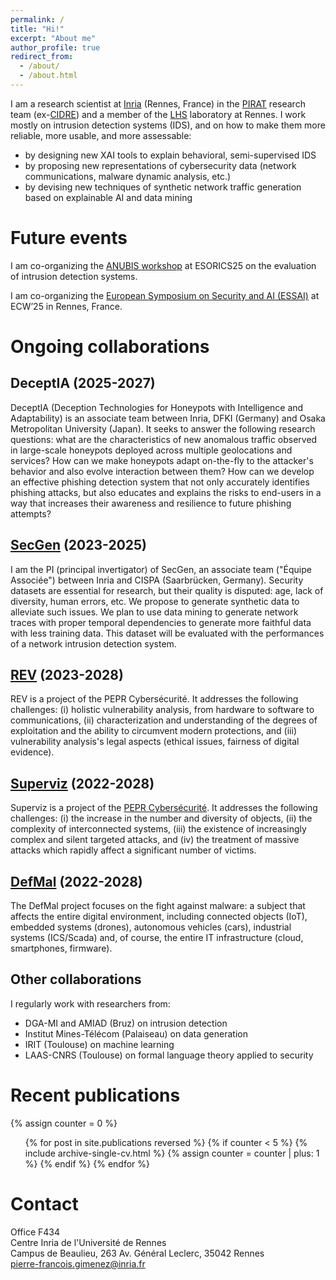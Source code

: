 ```yaml
---
permalink: /
title: "Hi!"
excerpt: "About me"
author_profile: true
redirect_from: 
  - /about/
  - /about.html
---
```


I am a research scientist at [Inria](https://www.inria.fr/) (Rennes, France) in the [PIRAT](https://team.inria.fr/pirat/) research team (ex-[CIDRE](https://team.inria.fr/cidre/)) and a member of the [LHS](https://www.lhs-rennes.fr/) laboratory at Rennes. I work mostly on intrusion detection systems (IDS), and on how to make them more reliable, more usable, and more assessable:
- by designing new XAI tools to explain behavioral, semi-supervised IDS
- by proposing new representations of cybersecurity data (network communications, malware dynamic analysis, etc.)
- by devising new techniques of synthetic network traffic generation based on explainable AI and data mining

# Future events

I am co-organizing the [ANUBIS workshop](https://superviz.inria.fr/anubis25/) at ESORICS25 on the evaluation of intrusion detection systems.

I am co-organizing the [European Symposium on Security and AI (ESSAI)](http://essai-conference.eu/) at ECW’25 in Rennes, France.

# Ongoing collaborations

## DeceptIA (2025-2027)

DeceptIA (Deception Technologies for Honeypots with Intelligence and Adaptability) is an associate team between Inria, DFKI (Germany) and Osaka Metropolitan University (Japan). It seeks to answer the following research questions: what are the characteristics of new anomalous traffic observed in large-scale honeypots deployed across multiple geolocations and services? How can we make honeypots adapt on-the-fly to the attacker's behavior and also evolve interaction between them? How can we develop an effective phishing detection system that not only accurately identifies phishing attacks, but also educates and explains the risks to end-users in a way that increases their awareness and resilience to future phishing attempts?

## [SecGen](https://files.inria.fr/secgen) (2023-2025)

I am the PI (principal invertigator) of SecGen, an associate team ("Équipe Associée") between Inria and CISPA (Saarbrücken, Germany). Security datasets are essential for research, but their quality is disputed: age, lack of diversity, human errors, etc. We propose to generate synthetic data to alleviate such issues. We plan to use data mining to generate network traces with proper temporal dependencies to generate more faithful data with less training data. This dataset will be evaluated with the performances of a network intrusion detection system.

## [REV](https://rev.s3.eurecom.fr) (2023-2028)

REV is a project of the PEPR Cybersécurité. It addresses the following challenges: (i) holistic vulnerability analysis, from hardware to software to communications, (ii) characterization and understanding of the degrees of exploitation and the ability to circumvent modern protections, and (iii) vulnerability analysis's legal aspects (ethical issues, fairness of digital evidence).

## [Superviz](https://superviz.inria.fr/) (2022-2028)

Superviz is a project of the [PEPR Cybersécurité](https://www.pepr-cybersecurite.fr/). It addresses the following challenges: (i) the increase in the number and diversity of objects, (ii) the complexity of interconnected systems, (iii) the existence of increasingly complex and silent targeted attacks, and (iv) the treatment of massive attacks which rapidly affect a significant number of victims.

## [DefMal](https://pepr-defmal.loria.fr/fr/) (2022-2028)

The DefMal project focuses on the fight against malware: a subject that affects the entire digital environment, including connected objects (IoT), embedded systems (drones), autonomous vehicles (cars), industrial systems (ICS/Scada) and, of course, the entire IT infrastructure (cloud, smartphones, firmware).

## Other collaborations

I regularly work with researchers from:
- DGA-MI and AMIAD (Bruz) on intrusion detection
- Institut Mines-Télécom (Palaiseau) on data generation
- IRIT (Toulouse) on machine learning
- LAAS-CNRS (Toulouse) on formal language theory applied to security

# Recent publications
  {% assign counter = 0 %}
  <ul>{% for post in site.publications reversed %}
    {% if counter < 5 %}
      {% include archive-single-cv.html %}
      {% assign counter = counter | plus: 1 %}
    {% endif %}
  {% endfor %}</ul>

# Contact

Office F434\
Centre Inria de l'Université de Rennes\
Campus de Beaulieu, 263 Av. Général Leclerc, 35042 Rennes\
[pierre-francois.gimenez@inria.fr](mailto:pierre-francois.gimenez@inria.fr)
